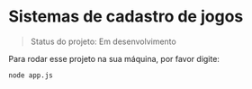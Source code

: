 # Sistemas de cadastro de jogos #

> Status do projeto: Em desenvolvimento

Para rodar esse projeto na sua máquina, por favor digite:

```
node app.js
```

